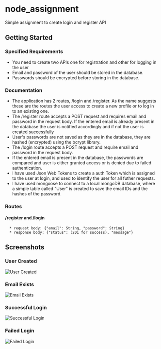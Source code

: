 # node_assignment
Simple assignment to create login and register API

## Getting Started

### Specified Requirements

  * You need to create two APIs one for registration and other for logging in the user
  * Email and password of the user should be stored in the database.
  * Passwords should be encrypted before storing in the database.

### Documentation

  * The application has 2 routes, /login and /register. As the name suggests these are the routes the user access to create a new profile or to log in to an existing one.
  * The /register route accepts a POST request and requires email and password in the request body. If the entered email is already present in the database the user is notified accordingly and if not the user is created successfully 
  * User's passwords are not saved as they are in the database, they are hashed (encrypted) using the bcrypt library.
  * The /login route accepts a POST request and require email and password in the request body. 
  * If the entered email is present in the database, the passwords are compared and user is either granted access or is denied due to failed authentication.
  * I have used Json Web Tokens to create a auth Token which is assigned to the user at login, and used to identify the user for all futher requests.
  * I have used mongoose to connect to a local mongoDB database, where a simple table called "User" is created to save the email IDs and the hashes of the password.
  
  ### Routes
  
  #### /register and /login
      * request body: {"email": String, "password": String}
      * response body: {"status": (201 for success), "message"}
      
 ## Screenshots

### User Created

![User Created](https://user-images.githubusercontent.com/51927760/133598175-6952e527-8b21-4d57-b3da-41d964b52e3d.png)

### Email Exists
 
![Email Exists](https://user-images.githubusercontent.com/51927760/133597874-d08b51de-a5d6-4cde-912f-ec091c8acc07.png)

### Successful Login

![Successful Login](https://user-images.githubusercontent.com/51927760/133598296-a33b8490-db84-46b9-9978-b7ed97f14c1a.png)

### Failed Login

![Failed Login](https://user-images.githubusercontent.com/51927760/133598415-fe19bc20-6cd1-4ffd-8e62-812a631ccb8d.png)
